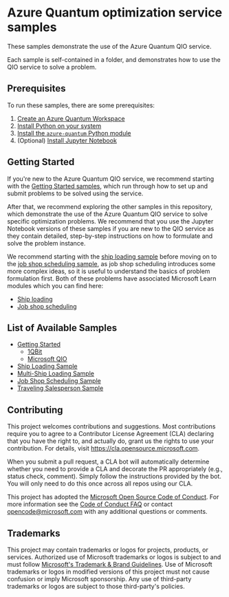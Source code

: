 # Azure Quantum optimization service samples

These samples demonstrate the use of the Azure Quantum QIO service.

Each sample is self-contained in a folder, and demonstrates how to use the QIO service to solve a problem.

## Prerequisites

To run these samples, there are some prerequisites:

1. [Create an Azure Quantum Workspace](https://docs.microsoft.com/azure/quantum/how-to-create-quantum-workspaces-with-the-azure-portal)
1. [Install Python on your system](https://www.python.org/downloads/)
1. [Install the `azure-quantum` Python module](https://docs.microsoft.com/azure/quantum/how-to-use-the-python-sdk)
1. (Optional) [Install Jupyter Notebook](https://jupyter.org/install)

## Getting Started

If you're new to the Azure Quantum QIO service, we recommend starting with the [Getting Started samples](./samples/getting-started/), which run through how to set up and submit problems to be solved using the service.

After that, we recommend exploring the other samples in this repository, which demonstrate the use of the Azure Quantum QIO service to solve specific optimization problems. We recommend that you use the Jupyter Notebook versions of these samples if you are new to the QIO service as they contain detailed, step-by-step instructions on how to formulate and solve the problem instance.

We recommend starting with the [ship loading sample](./samples/ship-loading/) before moving on to the [job shop scheduling sample](./samples/job-shop-scheduling), as job shop scheduling introduces some more complex ideas, so it is useful to understand the basics of problem formulation first. Both of these problems have associated Microsoft Learn modules which you can find here:

- [Ship loading](https://docs.microsoft.com/learn/modules/solve-quantum-inspired-optimization-problems/)
- [Job shop scheduling](https://docs.microsoft.com/learn/modules/solve-job-shop-optimization-azure-quantum/)

## List of Available Samples

- [Getting Started](./samples/getting-started/)
  - [1QBit](./samples/getting-started/1qbit)
  - [Microsoft QIO](./samples/getting-started/microsoft-qio)
- [Ship Loading Sample](./samples/ship-loading/)
- [Multi-Ship Loading Sample](./samples/multiship-loading-sample)
- [Job Shop Scheduling Sample](./samples/job-shop-scheduling)
- [Traveling Salesperson Sample](./samples/traveling-salesperson)

## Contributing

This project welcomes contributions and suggestions.  Most contributions require you to agree to a
Contributor License Agreement (CLA) declaring that you have the right to, and actually do, grant us
the rights to use your contribution. For details, visit https://cla.opensource.microsoft.com.

When you submit a pull request, a CLA bot will automatically determine whether you need to provide
a CLA and decorate the PR appropriately (e.g., status check, comment). Simply follow the instructions
provided by the bot. You will only need to do this once across all repos using our CLA.

This project has adopted the [Microsoft Open Source Code of Conduct](https://opensource.microsoft.com/codeofconduct/).
For more information see the [Code of Conduct FAQ](https://opensource.microsoft.com/codeofconduct/faq/) or
contact [opencode@microsoft.com](mailto:opencode@microsoft.com) with any additional questions or comments.

## Trademarks

This project may contain trademarks or logos for projects, products, or services. Authorized use of Microsoft
trademarks or logos is subject to and must follow
[Microsoft's Trademark & Brand Guidelines](https://www.microsoft.com/legal/intellectualproperty/trademarks/usage/general).
Use of Microsoft trademarks or logos in modified versions of this project must not cause confusion or imply Microsoft sponsorship.
Any use of third-party trademarks or logos are subject to those third-party's policies.
